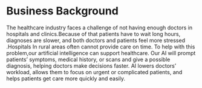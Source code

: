 # Business Background

The healthcare industry faces a challenge of not having enough doctors in hospitals and clinics.Because of that patients have to wait  long hours, diagnoses are slower, and both doctors and patients feel more stressed .Hospitals In rural areas often cannot provide care on time. To help with this problem,our artificial intelligence can support healthcare. Our AI will prompt patients’ symptoms, medical history, or scans and give a possible diagnosis, helping doctors make decisions faster. AI lowers doctors’ workload, allows them to focus on urgent or complicated patients, and helps patients get care more quickly and easily.




